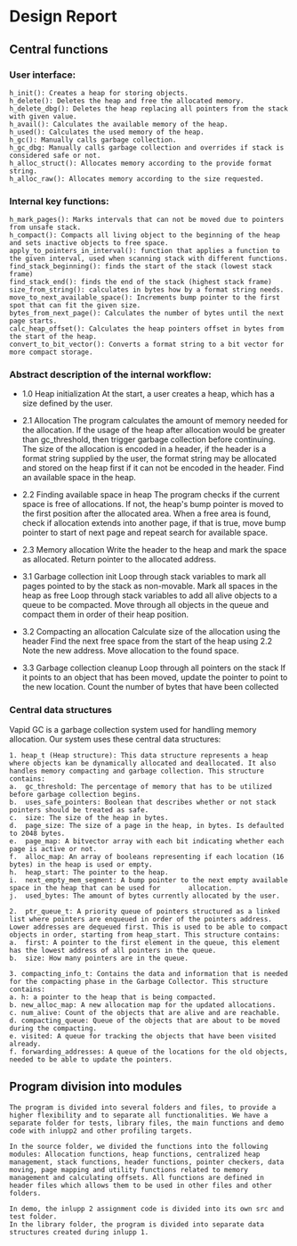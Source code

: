 # Design Report

## Central functions

### User interface:
    h_init(): Creates a heap for storing objects.
    h_delete(): Deletes the heap and free the allocated memory.
    h_delete_dbg(): Deletes the heap replacing all pointers from the stack with given value.
    h_avail(): Calculates the available memory of the heap.
    h_used(): Calculates the used memory of the heap.
    h_gc(): Manually calls garbage collection.
    h_gc_dbg: Manually calls garbage collection and overrides if stack is considered safe or not.
    h_alloc_struct(): Allocates memory according to the provide format string.
    h_alloc_raw(): Allocates memory according to the size requested.

### Internal key functions:
    h_mark_pages(): Marks intervals that can not be moved due to pointers from unsafe stack.
    h_compact(): Compacts all living object to the beginning of the heap and sets inactive objects to free space.
    apply_to_pointers_in_interval(): function that applies a function to the given interval, used when scanning stack with different functions.
    find_stack_beginning(): finds the start of the stack (lowest stack frame)
    find_stack_end(): finds the end of the stack (highest stack frame)
    size_from_string(): calculates in bytes how by a format string needs.
    move_to_next_available_space(): Increments bump pointer to the first spot that can fit the given size.
    bytes_from_next_page(): Calculates the number of bytes until the next page starts.
    calc_heap_offset(): Calculates the heap pointers offset in bytes from the start of the heap.
    convert_to_bit_vector(): Converts a format string to a bit vector for more compact storage.

### Abstract description of the internal workflow:
- 1.0 Heap initialization
At the start, a user creates a heap, which has a size defined by the user. 

- 2.1 Allocation
The program calculates the amount of memory needed for the allocation.
If the usage of the heap after allocation would be greater than gc_threshold,
then trigger garbage collection before continuing.
The size of the allocation is encoded in a header, if the header is a format string supplied by the user,
the format string may be allocated and stored on the heap first if it can not be encoded
in the header. 
Find an available space in the heap.

- 2.2 Finding available space in heap
The program checks if the current space is free of allocations.
If not, the heap's bump pointer is moved to the first position after the allocated area.
When a free area is found, check if allocation extends into another page,
if that is true, move bump pointer to start of next page and repeat search for available space.

- 2.3 Memory allocation
Write the header to the heap and mark the space as allocated.
Return pointer to the allocated address.

- 3.1 Garbage collection init
Loop through stack variables to mark all pages pointed to by the stack as non-movable.
Mark all spaces in the heap as free
Loop through stack variables to add all alive objects to a queue to be compacted.
Move through all objects in the queue and compact them in order of their heap position.

- 3.2 Compacting an allocation
Calculate size of the allocation using the header
Find the next free space from the start of the heap using 2.2
Note the new address.
Move allocation to the found space.

- 3.3 Garbage collection cleanup
Loop through all pointers on the stack
If it points to an object that has been moved, update the pointer to 
point to the new location.
Count the number of bytes that have been collected

### Central data structures

Vapid GC is a garbage collection system used for handling memory allocation. Our system uses
these central data structures: 

    1. heap_t (Heap structure): This data structure represents a heap where objects kan be dynamically allocated and deallocated. It also handles memory compacting and garbage collection. This structure contains:
    a.	gc_threshold: The percentage of memory that has to be utilized before garbage collection begins.
    b.	uses_safe_pointers: Boolean that describes whether or not stack pointers should be treated as safe.
    c.	size: The size of the heap in bytes.
    d.	page_size: The size of a page in the heap, in bytes. Is defaulted to 2048 bytes.
    e.  page_map: A bitvector array with each bit indicating whether each page is active or not.
    f.	alloc_map: An array of booleans representing if each location (16 bytes) in the heap is used or empty.
    h.	heap_start: The pointer to the heap.
    i.	next_empty_mem_segment: A bump pointer to the next empty available space in the heap that can be used for       allocation.
    j.  used_bytes: The amount of bytes currently allocated by the user.

    2.	ptr_queue_t: A priority queue of pointers structured as a linked list where pointers are enqueued in order of the pointers address. Lower addresses are dequeued first. This is used to be able to compact objects in order, starting from heap_start. This structure contains:
    a.	first: A pointer to the first element in the queue, this element has the lowest address of all pointers in the queue.
    b.	size: How many pointers are in the queue.

    3. compacting_info_t: Contains the data and information that is needed for the compacting phase in the Garbage Collector. This structure contains:
    a. h: a pointer to the heap that is being compacted.
    b. new_alloc_map: A new allocation map for the updated allocations.
    c. num_alive: Count of the objects that are alive and are reachable.
    d. compacting_queue: Queue of the objects that are about to be moved during the compacting.
    e. visited: A queue for tracking the objects that have been visited already.
    f. forwarding_addresses: A queue of the locations for the old objects, needed to be able to update the pointers.

## Program division into modules
    The program is divided into several folders and files, to provide a higher flexibility and to separate all functionalities. We have a separate folder for tests, library files, the main functions and demo code with inlupp2 and other profiling targets.
    
    In the source folder, we divided the functions into the following modules: Allocation functions, heap functions, centralized heap management, stack functions, header functions, pointer checkers, data moving, page mapping and utility functions related to memory management and calculating offsets. All functions are defined in header files which allows them to be used in other files and other folders. 
    
    In demo, the inlupp 2 assignment code is divided into its own src and test folder.
    In the library folder, the program is divided into separate data structures created during inlupp 1.
